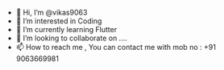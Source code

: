- 👋 Hi, I’m @vikas9063
- 👀 I’m interested in Coding
- 🌱 I’m currently learning Flutter
- 💞️ I’m looking to collaborate on ....
- 📫 How to reach me , You can contact me with mob no : +91 9063669981

<!---
vikas9063/vikas9063 is a ✨ special ✨ repository because its `README.md` (this file) appears on your GitHub profile.
You can click the Preview link to take a look at your changes.
--->
